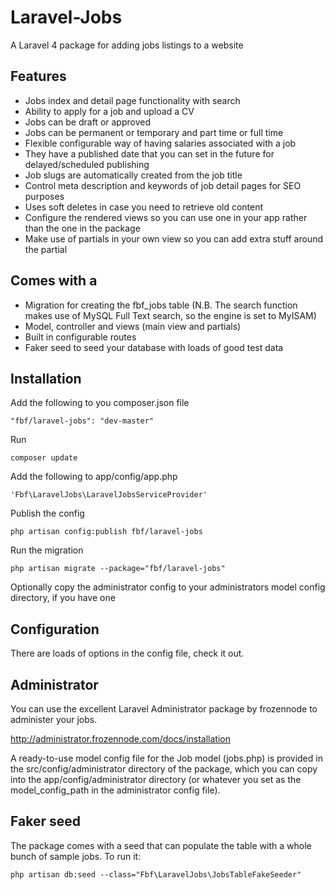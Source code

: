 Laravel-Jobs
============

A Laravel 4 package for adding jobs listings to a website

## Features

* Jobs index and detail page functionality with search
* Ability to apply for a job and upload a CV
* Jobs can be draft or approved
* Jobs can be permanent or temporary and part time or full time
* Flexible configurable way of having salaries associated with a job
* They have a published date that you can set in the future for delayed/scheduled publishing
* Job slugs are automatically created from the job title
* Control meta description and keywords of job detail pages for SEO purposes
* Uses soft deletes in case you need to retrieve old content
* Configure the rendered views so you can use one in your app rather than the one in the package
* Make use of partials in your own view so you can add extra stuff around the partial

## Comes with a

* Migration for creating the fbf_jobs table (N.B. The search function makes use of MySQL Full Text search, so the engine is set to MyISAM)
* Model, controller and views (main view and partials)
* Built in configurable routes
* Faker seed to seed your database with loads of good test data

## Installation

Add the following to you composer.json file

    "fbf/laravel-jobs": "dev-master"

Run

    composer update

Add the following to app/config/app.php

    'Fbf\LaravelJobs\LaravelJobsServiceProvider'

Publish the config

    php artisan config:publish fbf/laravel-jobs

Run the migration

    php artisan migrate --package="fbf/laravel-jobs"

Optionally copy the administrator config to your administrators model config directory, if you have one

## Configuration

There are loads of options in the config file, check it out.

## Administrator

You can use the excellent Laravel Administrator package by frozennode to administer your jobs.

http://administrator.frozennode.com/docs/installation

A ready-to-use model config file for the Job model (jobs.php) is provided in the src/config/administrator directory of the package, which you can copy into the app/config/administrator directory (or whatever you set as the model_config_path in the administrator config file).

## Faker seed

The package comes with a seed that can populate the table with a whole bunch of sample jobs. 
To run it:

    php artisan db:seed --class="Fbf\LaravelJobs\JobsTableFakeSeeder"
